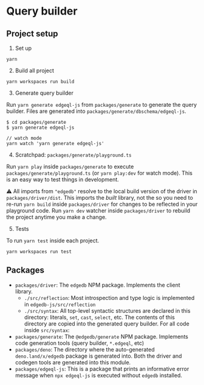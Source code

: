 # Query builder

## Project setup

1. Set up

```
yarn
```

2. Build all project

```
yarn workspaces run build
```

3. Generate query builder

Run `yarn generate edgeql-js` from `packages/generate` to generate the query builder. Files are generated into `packages/generate/dbschema/edgeql-js`.

```
$ cd packages/generate
$ yarn generate edgeql-js

// watch mode
yarn watch 'yarn generate edgeql-js'
```

4. Scratchpad: `packages/generate/playground.ts`

Run `yarn play` inside `packages/generate` to execute `packages/generate/playground.ts` (or `yarn play:dev` for watch mode). This is an easy way to test things in development.

⚠️ All imports from `"edgedb"` resolve to the local build version of the driver in `packages/driver/dist`. This imports the _built_ library, not the so you need to re-run `yarn build` inside `packages/driver` for changes to be reflected in your playground code. Run `yarn dev` watcher inside `packages/driver` to rebuild the project anytime you make a change.

5. Tests

To run `yarn test` inside each project.

```
yarn workspaces run test
```

## Packages

- `packages/driver`: The `edgedb` NPM package. Implements the client library.
  - `./src/reflection`: Most introspection and type logic is implemented in `edgedb-js/src/reflection`
  - `./src/syntax`: All top-level syntactic structures are declared in this directory: literals, `set`, `cast`, `select`, etc. The contents of this directory are copied into the generated query builder. For all code inside `src/syntax`:
- `packages/generate`: The `@edgedb/generate` NPM package. Implements code generation tools (query builder, `*.edgeql`, etc)
- `packages/deno`: The directory where the auto-generated `deno.land/x/edgedb` package is generated into. Both the driver and codegen tools are generated into this module.
- `packages/edgeql-js`: This is a package that prints an informative error message when `npx edgeql-js` is executed without `edgedb` installed.
